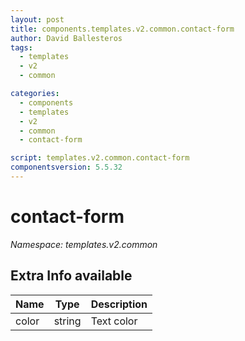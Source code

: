 ```yaml
---
layout: post
title: components.templates.v2.common.contact-form
author: David Ballesteros
tags:
  - templates
  - v2
  - common

categories:
  - components
  - templates
  - v2
  - common
  - contact-form

script: templates.v2.common.contact-form
componentsversion: 5.5.32
---
```

# contact-form

*Namespace: templates.v2.common*

## Extra Info available

| Name | Type | Description |
| --- | --- | --- |
| color | string | Text color |
